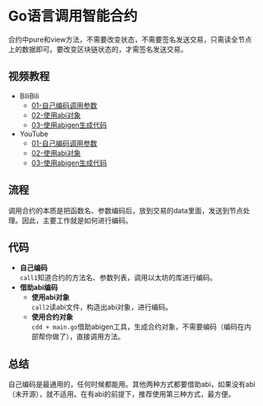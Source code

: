 # Go语言调用智能合约
合约中pure和view方法，不需要改变状态，不需要签名发送交易，只需读全节点上的数据即可。要改变区块链状态的，才需签名发送交易。

## 视频教程
* BiliBili
  * [01-自己编码调用参数](https://www.bilibili.com/video/BV1XU4y1N7Hw/?spm_id_from=333.999.0.0&vd_source=79484a601afa1e7d36a00ef527669e7e)
  * [02-使用abi对象](https://www.bilibili.com/video/BV1RL41177Nv/?spm_id_from=333.999.0.0&vd_source=79484a601afa1e7d36a00ef527669e7e)
  * [03-使用abigen生成代码](https://www.bilibili.com/video/BV1mQ4y1e7Ju/?spm_id_from=333.999.0.0&vd_source=79484a601afa1e7d36a00ef527669e7e)
* YouTube
  * [01-自己编码调用参数](https://www.youtube.com/watch?v=Z9NWXeKxjQk&list=PL9aoThVN5PLn7_FiUoaqHnttwimueR-3F&index=1)
  * [02-使用abi对象](https://www.youtube.com/watch?v=w_aMws2nRwA&list=PL9aoThVN5PLn7_FiUoaqHnttwimueR-3F&index=2)
  * [03-使用abigen生成代码](https://www.youtube.com/watch?v=a9Pbn6u82Jo&list=PL9aoThVN5PLn7_FiUoaqHnttwimueR-3F&index=3)

## 流程
调用合约的本质是把函数名、参数编码后，放到交易的data里面，发送到节点处理。因此，主要工作就是如何进行编码。

## 代码
* **自己编码**  
  `call1`知道合约的方法名、参数列表，调用以太坊的库进行编码。
* **借助abi编码**
  * **使用abi对象**  
    `call2`读abi文件，构造出abi对象，进行编码。
  * **使用合约对象**  
    `cdd + main.go`借助abigen工具，生成合约对象，不需要编码（编码在内部帮你做了），直接调用方法。

## 总结
自己编码是最通用的，任何时候都能用。其他两种方式都要借助abi，如果没有abi（未开源），就不适用。在有abi的前提下，推荐使用第三种方式，最方便。

